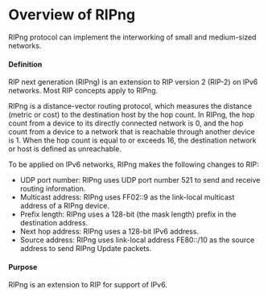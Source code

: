Overview of RIPng
=================

RIPng protocol can implement the interworking of small
and medium-sized networks.

#### Definition

RIP next generation (RIPng) is an extension to RIP version 2 (RIP-2)
on IPv6 networks. Most RIP concepts apply to RIPng.

RIPng is
a distance-vector routing protocol, which measures the distance (metric
or cost) to the destination host by the hop count. In RIPng, the hop
count from a device to its directly connected network is 0, and the
hop count from a device to a network that is reachable through another
device is 1. When the hop count is equal to or exceeds 16, the destination
network or host is defined as unreachable.

To be applied on
IPv6 networks, RIPng makes the following changes to RIP:

* UDP port number: RIPng uses UDP port number 521 to send and
  receive routing information.
* Multicast address: RIPng uses FF02::9 as the link-local multicast
  address of a RIPng device.
* Prefix length: RIPng uses a 128-bit (the mask length) prefix
  in the destination address.
* Next hop address: RIPng uses a 128-bit IPv6 address.
* Source address: RIPng uses link-local address FE80::/10 as
  the source address to send RIPng Update packets.

#### Purpose

RIPng is an extension to RIP for support of IPv6.